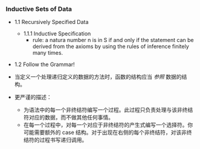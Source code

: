 ### Inductive Sets of Data

* 1.1 Recursively Specified Data
  * 1.1.1 Inductive Specification
    * rule: a natura number n is in S if and only if 
    the statement can be derived from the axioms by using the rules of 
    inference finitely many times.


 * 1.2 Follow the Grammar!
  * 当定义一个处理递归定义的数据的方法时，函数的结构应当 *参照* 数据的结构。
  * 更严谨的描述：
    * 为语法中的每一个非终结符编写一个过程。此过程只负责处理与该非终结符对应的数据，而不做其他任何事情。
    * 在每一个过程中，对每一个对应于非终结符的产生式编写一个选择符。你可能需要额外的 case 结构。对于出现在右侧的每个非终结符，对该非终结符的过程书写递归调用。
